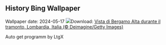 ## History Bing Wallpaper
Wallpaper date: 2024-05-17
![](https://www.bing.com/th?id=OHR.BergamoAlta_IT-IT3472701981_UHD.jpg&w=1000)Download: [Vista di Bergamo Alta durante il tramonto, Lombardia, Italia (© Deimagine/Getty Images)](https://www.bing.com/th?id=OHR.BergamoAlta_IT-IT3472701981_UHD.jpg)

Auto get programm by LtgX
